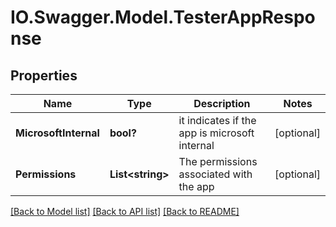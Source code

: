 # IO.Swagger.Model.TesterAppResponse
## Properties

Name | Type | Description | Notes
------------ | ------------- | ------------- | -------------
**MicrosoftInternal** | **bool?** | it indicates if the app is microsoft internal | [optional] 
**Permissions** | **List&lt;string&gt;** | The permissions associated with the app | [optional] 

[[Back to Model list]](../README.md#documentation-for-models) [[Back to API list]](../README.md#documentation-for-api-endpoints) [[Back to README]](../README.md)

